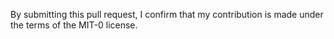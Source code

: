 By submitting this pull request, I confirm that my contribution is made under the terms of the MIT-0 license.

